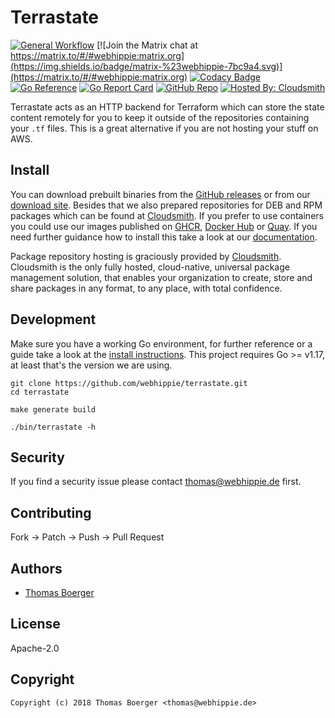 # Terrastate

[![General Workflow](https://github.com/webhippie/terrastate/actions/workflows/general.yml/badge.svg)](https://github.com/webhippie/terrastate/actions/workflows/general.yml) [![Join the Matrix chat at https://matrix.to/#/#webhippie:matrix.org](https://img.shields.io/badge/matrix-%23webhippie-7bc9a4.svg)](https://matrix.to/#/#webhippie:matrix.org) [![Codacy Badge](https://app.codacy.com/project/badge/Grade/d2bc4877341f4c7fbf9b4fa62b8d0484)](https://app.codacy.com/gh/webhippie/terrastate/dashboard?utm_source=gh&utm_medium=referral&utm_content=&utm_campaign=Badge_grade) [![Go Reference](https://pkg.go.dev/badge/github.com/webhippie/terrastate.svg)](https://pkg.go.dev/github.com/webhippie/terrastate) [![Go Report Card](https://goreportcard.com/badge/github.com/webhippie/terrastate)](https://goreportcard.com/report/github.com/webhippie/terrastate) [![GitHub Repo](https://img.shields.io/badge/github-repo-yellowgreen)](https://github.com/webhippie/terrastate) [![Hosted By: Cloudsmith](https://img.shields.io/badge/OSS%20hosting%20by-cloudsmith-blue?logo=cloudsmith&style=flat-square)](https://cloudsmith.com)

Terrastate acts as an HTTP backend for Terraform which can store the state
content remotely for you to keep it outside of the repositories containing your
`.tf` files. This is a great alternative if you are not hosting your stuff on
AWS.

## Install

You can download prebuilt binaries from the [GitHub releases][releases] or from
our [download site][downloads]. Besides that we also prepared repositories for
DEB and RPM packages which can be found at [Cloudsmith][pkgrepo]. If you prefer
to use containers you could use our images published on [GHCR][ghcr],
[Docker Hub][dockerhub] or [Quay][quay]. If you need further guidance how to
install this take a look at our [documentation][docs].

Package repository hosting is graciously provided by [Cloudsmith][cloudsmith].
Cloudsmith is the only fully hosted, cloud-native, universal package management
solution, that enables your organization to create, store and share packages in
any format, to any place, with total confidence.

## Development

Make sure you have a working Go environment, for further reference or a guide
take a look at the [install instructions][golang]. This project requires
Go >= v1.17, at least that's the version we are using.

```console
git clone https://github.com/webhippie/terrastate.git
cd terrastate

make generate build

./bin/terrastate -h
```

## Security

If you find a security issue please contact
[thomas@webhippie.de](mailto:thomas@webhippie.de) first.

## Contributing

Fork -> Patch -> Push -> Pull Request

## Authors

-   [Thomas Boerger](https://github.com/tboerger)

## License

Apache-2.0

## Copyright

```console
Copyright (c) 2018 Thomas Boerger <thomas@webhippie.de>
```

[releases]: https://github.com/webhippie/terrastate/releases
[downloads]: https://dl.webhippie.de/#terrastate/
[ghcr]: https://github.com/webhippie/terrastate/pkgs/container/terrastate
[dockerhub]: https://hub.docker.com/r/webhippie/terrastate/tags/
[quay]: https://quay.io/repository/webhippie/terrastate?tab=tags
[docs]: https://webhippie.github.io/terrastate/#getting-started
[golang]: http://golang.org/doc/install.html
[pkgrepo]: https://cloudsmith.io/~webhippie/repos/general/groups/
[cloudsmith]: https://cloudsmith.com/
